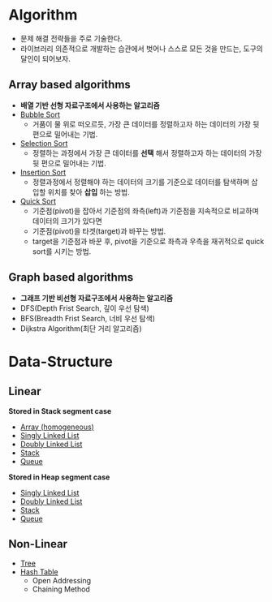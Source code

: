 # Algorithm
- 문제 해결 전략들을 주로 기술한다.
- 라이브러리 의존적으로 개발하는 습관에서 벗어나 스스로 모든 것을 만드는, 도구의 달인이 되어보자.

## Array based algorithms
- **배열 기반 선형 자료구조에서 사용하는 알고리즘**
- [Bubble Sort](https://github.com/csyouk/algorithm_datastructure/blob/master/Sorting-Algorithms/BubbleSort.md)
  - 거품이 물 위로 떠오르듯, 가장 큰 데이터를 정렬하고자 하는 데이터의 가장 뒷 편으로 밀어내는 기법.
- [Selection Sort](https://github.com/csyouk/algorithm_datastructure/blob/master/Sorting-Algorithms/SelectionSort.md)
  - 정렬하는 과정에서 가장 큰 데이터를 **선택** 해서 정렬하고자 하는 데이터의 가장 뒷 편으로 밀어내는 기법.
- [Insertion Sort](https://github.com/csyouk/algorithm_datastructure/blob/master/Sorting-Algorithms/InsertionSort.md)
  - 정렬과정에서 정렬해야 하는 데이터의 크기를 기준으로 데이터를 탐색하며 삽입할 위치를 찾아 **삽입** 하는 방법.
- [Quick Sort](https://github.com/csyouk/algorithm_datastructure/blob/master/Sorting-Algorithms/QuickSort.md)
  - 기준점(pivot)을 잡아서 기준점의 좌측(left)과 기준점을 지속적으로 비교하며 데이터의 크기가 있다면
  - 기준점(pivot)을 타겟(target)과 바꾸는 방법.
  - target을 기준점과 바꾼 후, pivot을 기준으로 좌측과 우측을 재귀적으로 quick sort를 시키는 방법.


## Graph based algorithms
- **그래프 기반 비선형 자료구조에서 사용하는 알고리즘**
- DFS(Depth Frist Search, 깊이 우선 탐색)
- BFS(Breadth Frist Search, 너비 우선 탐색)
- Dijkstra Algorithm(최단 거리 알고리즘)


# Data-Structure

## Linear
**Stored in Stack segment case**   
- [Array (homogeneous)](https://github.com/csyouk/algorithm_datastructure/blob/master/Data-Structure/Linear/Array.md)
- [Singly Linked List](https://github.com/csyouk/algorithm_datastructure/blob/master/Data-Structure/Linear/Stack-Segment/SinglyLinkedList.md)
- [Doubly Linked List](https://github.com/csyouk/algorithm_datastructure/blob/master/Data-Structure/Linear/Stack-Segment/DoublyLinkedList.md)
- [Stack](https://github.com/csyouk/algorithm_datastructure/blob/master/Data-Structure/Linear/Stack-Segment/Stack.md)
- [Queue](https://github.com/csyouk/algorithm_datastructure/blob/master/Data-Structure/Linear/Stack-Segment/Queue.md)

**Stored in Heap segment case**
- [Singly Linked List](https://github.com/csyouk/algorithm_datastructure/blob/master/Data-Structure/Linear/Heap-Segment/SinglyLinkedList.md)
- [Doubly Linked List](https://github.com/csyouk/algorithm_datastructure/blob/master/Data-Structure/Linear/Heap-Segment/DoublyLinkedList.md)
- [Stack](https://github.com/csyouk/algorithm_datastructure/blob/master/Data-Structure/Linear/Heap-Segment/Stack.md)
- [Queue](https://github.com/csyouk/algorithm_datastructure/blob/master/Data-Structure/Linear/Heap-Segment/Queue.md)

## Non-Linear
- [Tree](https://github.com/csyouk/algorithm_datastructure/blob/master/Data-Structure/None-Linear/HashTable.md)
- [Hash Table](https://github.com/csyouk/algorithm_datastructure/blob/master/Data-Structure/Non-Linear/HashTable.md)
  - Open Addressing
  - Chaining Method
